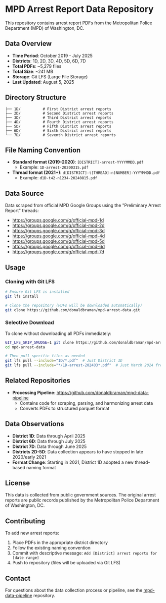 # MPD Arrest Report Data Repository

This repository contains arrest report PDFs from the Metropolitan Police Department (MPD) of Washington, DC.

## Data Overview
- **Time Period**: October 2019 - July 2025
- **Districts**: 1D, 2D, 3D, 4D, 5D, 6D, 7D
- **Total PDFs**: ~5,279 files
- **Total Size**: ~241 MB
- **Storage**: Git LFS (Large File Storage)
- **Last Updated**: August 5, 2025

## Directory Structure
```
├── 1D/          # First District arrest reports
├── 2D/          # Second District arrest reports
├── 3D/          # Third District arrest reports
├── 4D/          # Fourth District arrest reports
├── 5D/          # Fifth District arrest reports
├── 6D/          # Sixth District arrest reports
└── 7D/          # Seventh District arrest reports
```

## File Naming Convention
- **Standard format (2019-2020)**: `[DISTRICT]-arrest-YYYYMMDD.pdf`
  - Example: `1D-arrest-20200315.pdf`
- **Thread format (2021+)**: `d[DISTRICT]-t[THREAD]-n[NUMBER]-YYYYMMDD.pdf`
  - Example: `d1D-t42-n1234-20240815.pdf`

## Data Source
Data scraped from official MPD Google Groups using the "Preliminary Arrest Report" threads:
- https://groups.google.com/g/official-mpd-1d
- https://groups.google.com/g/official-mpd-2d
- https://groups.google.com/g/official-mpd-3d
- https://groups.google.com/g/official-mpd-4d
- https://groups.google.com/g/official-mpd-5d
- https://groups.google.com/g/official-mpd-6d
- https://groups.google.com/g/official-mpd-7d

## Usage

### Cloning with Git LFS
```bash
# Ensure Git LFS is installed
git lfs install

# Clone the repository (PDFs will be downloaded automatically)
git clone https://github.com/donaldbraman/mpd-arrest-data.git
```

### Selective Download
To clone without downloading all PDFs immediately:
```bash
GIT_LFS_SKIP_SMUDGE=1 git clone https://github.com/donaldbraman/mpd-arrest-data.git
cd mpd-arrest-data

# Then pull specific files as needed
git lfs pull --include="1D/*.pdf"  # Just District 1D
git lfs pull --include="*/1D-arrest-202403*.pdf"  # Just March 2024 from 1D
```

## Related Repositories
- **Processing Pipeline**: https://github.com/donaldbraman/mpd-data-pipeline
  - Contains code for scraping, parsing, and harmonizing arrest data
  - Converts PDFs to structured parquet format

## Data Observations
- **District 1D**: Data through April 2025
- **District 6D**: Data through July 2025
- **District 7D**: Data through June 2025
- **Districts 2D-5D**: Data collection appears to have stopped in late 2020/early 2021
- **Format Change**: Starting in 2021, District 1D adopted a new thread-based naming format

## License
This data is collected from public government sources. The original arrest reports are public records published by the Metropolitan Police Department of Washington, DC.

## Contributing
To add new arrest reports:
1. Place PDFs in the appropriate district directory
2. Follow the existing naming convention
3. Commit with descriptive message: `Add [District] arrest reports for [date range]`
4. Push to repository (files will be uploaded via Git LFS)

## Contact
For questions about the data collection process or pipeline, see the [mpd-data-pipeline](https://github.com/donaldbraman/mpd-data-pipeline) repository.